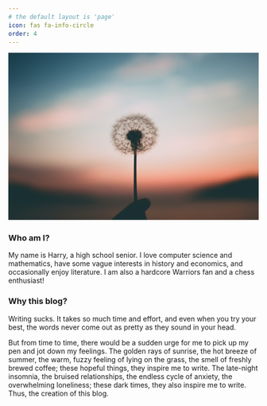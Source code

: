```yaml
---
# the default layout is 'page'
icon: fas fa-info-circle
order: 4
---
```


<!-- > Add Markdown syntax content to file `_tabs/about.md`{: .filepath } and it will show up on this page. -->
<!-- {: .prompt-tip } -->

![dandelion](/assets/img/dandelion.jpg)

### Who am I?
My name is Harry, a high school senior. I love computer science and mathematics, have some vague interests in history and economics, and occasionally enjoy literature. I am also a hardcore Warriors fan and a chess enthusiast!

### Why this blog?
Writing sucks. It takes so much time and effort, and even when you try your best, the words never come out as pretty as they sound in your head.

But from time to time, there would be a sudden urge for me to pick up my pen and jot down my feelings. The golden rays of sunrise, the hot breeze of summer, the warm, fuzzy feeling of lying on the grass, the smell of freshly brewed coffee; these hopeful things, they inspire me to write. The late-night insomnia, the bruised relationships, the endless cycle of anxiety, the overwhelming loneliness; these dark times, they also inspire me to write. Thus, the creation of this blog.
